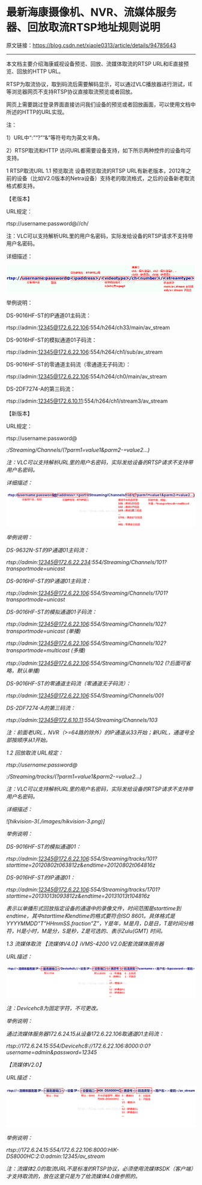 ﻿
# 最新海康摄像机、NVR、流媒体服务器、回放取流RTSP地址规则说明

原文链接：https://blog.csdn.net/xiaole0313/article/details/94785643

---

本文档主要介绍海康威视设备预览、回放、流媒体取流的RTSP URL和IE直接预览、回放的HTTP URL。

RTSP为取流协议，取到码流后需要解码显示，可以通过VLC播放器进行测试，IE等浏览器网页不支持RTSP协议直接取流预览或者回放。

网页上需要跳过登录界面直接访问我们设备的预览或者回放画面，可以使用文档中所述的HTTP的URL实现。

注：

1）URL中“:”“?”“&”等符号均为英文半角。

2）RTSP取流和HTTP 访问URL都需要设备支持，如下所示两种控件的设备均可支持。

1      RTSP取流URL
1.1     预览取流
设备预览取流的RTSP URL有新老版本，2012年之前的设备（比如V2.0版本的Netra设备）支持老的取流格式，之后的设备新老取流格式都支持。

【老版本】

URL规定：

rtsp://username:password@<ipaddress>/<videotype>/ch<number>/<streamtype>

注：VLC可以支持解析URL里的用户名密码，实际发给设备的RTSP请求不支持带用户名密码。

详细描述：

![hikvision-1](./images/hikvision-1.png "详细描述")

举例说明：

DS-9016HF-ST的IP通道01主码流：

rtsp://admin:12345@172.6.22.106:554/h264/ch33/main/av_stream

DS-9016HF-ST的模拟通道01子码流：

rtsp://admin:12345@172.6.22.106:554/h264/ch1/sub/av_stream

DS-9016HF-ST的零通道主码流（零通道无子码流）：

rtsp://admin:12345@172.6.22.106:554/h264/ch0/main/av_stream

DS-2DF7274-A的第三码流：

 rtsp://admin:12345@172.6.10.11:554/h264/ch1/stream3/av_stream

【新版本】

URL规定：

rtsp://username:password@<address>:<port>/Streaming/Channels/<id>(?parm1=value1&parm2-=value2…)

注：VLC可以支持解析URL里的用户名密码，实际发给设备的RTSP请求不支持带用户名密码。

详细描述：

![hikvision-2](./images/hikvision-2.png "详细描述")

举例说明：

DS-9632N-ST的IP通道01主码流：

rtsp://admin:12345@172.6.22.234:554/Streaming/Channels/101?transportmode=unicast

DS-9016HF-ST的IP通道01主码流：

rtsp://admin:12345@172.6.22.106:554/Streaming/Channels/1701?transportmode=unicast

DS-9016HF-ST的模拟通道01子码流：

rtsp://admin:12345@172.6.22.106:554/Streaming/Channels/102?transportmode=unicast  (单播)

rtsp://admin:12345@172.6.22.106:554/Streaming/Channels/102?transportmode=multicast (多播)

rtsp://admin:12345@172.6.22.106:554/Streaming/Channels/102 (?后面可省略，默认单播)

DS-9016HF-ST的零通道主码流（零通道无子码流）：

rtsp://admin:12345@172.6.22.106:554/Streaming/Channels/001

DS-2DF7274-A的第三码流：

rtsp://admin:12345@172.6.10.11:554/Streaming/Channels/103

注：前面老URL，NVR（>=64路的除外）的IP通道从33开始；新URL，通道号全部按顺序从1开始。

1.2     回放取流
URL规定：

rtsp://username:password@<address>:<port>/Streaming/tracks/<id>(?parm1=value1&parm2-=value2…)

注：VLC可以支持解析URL里的用户名密码，实际发给设备的RTSP请求不支持带用户名密码。

详细描述：

![hikvision-3(./images/hikvision-3.png)]

举例说明：

DS-9016HF-ST的模拟通道01：

rtsp://admin:12345@172.6.22.106:554/Streaming/tracks/101?starttime=20120802t063812z&endtime=20120802t064816z

DS-9016HF-ST的IP通道01：

rtsp://admin:12345@172.6.22.106:554/Streaming/tracks/1701?starttime=20131013t093812z&endtime=20131013t104816z

表示以单播形式回放指定设备的通道中的录像文件，时间范围是starttime到endtime，其中starttime和endtime的格式要符合ISO 8601。具体格式是YYYYMMDD”T”HHmmSS.fraction”Z”，Y是年，M是月，D是日，T是时间分格符，H是小时，M是分，S是秒，Z是可选的、表示Zulu(GMT) 时间。

1.3     流媒体取流
【流媒体V4.0】iVMS-4200 V2.0配套流媒体服务器

URL描述：

![hikvision-4](./images/hikvision-4.png "详细描述")

注：Devicehc8为固定字符，不可更改。

举例说明：

通过流媒体服务器172.6.24.15从设备172.6.22.106取通道01主码流：

rtsp://172.6.24.15:554/Devicehc8://172.6.22.106:8000:0:0?username=admin&password=12345

【流媒体V2.0】

URL描述：

![hikvision-5](./images/hikvision-5.png "详细描述")

举例说明：

rtsp://172.6.24.15:554/172.6.22.106:8000:HIK-DS8000HC:2:0:admin:12345/av_stream

注：流媒体2.0的取流URL不是标准的RTSP协议，必须使用流媒体SDK（客户端）才支持取流的，放在这里只是为了给流媒体4.0做参照的。
